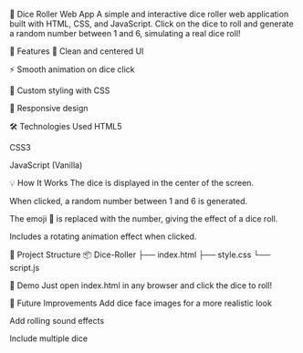 🎲 Dice Roller Web App
A simple and interactive dice roller web application built with HTML, CSS, and JavaScript. Click on the dice to roll and generate a random number between 1 and 6, simulating a real dice roll!

🚀 Features
🎲 Clean and centered UI

⚡ Smooth animation on dice click

🎨 Custom styling with CSS

📱 Responsive design

🛠 Technologies Used
HTML5

CSS3

JavaScript (Vanilla)

💡 How It Works
The dice is displayed in the center of the screen.

When clicked, a random number between 1 and 6 is generated.

The emoji 🎲 is replaced with the number, giving the effect of a dice roll.

Includes a rotating animation effect when clicked.

📁 Project Structure
📦 Dice-Roller
├── index.html
├── style.css
└── script.js

🎯 Demo
Just open index.html in any browser and click the dice to roll!

📌 Future Improvements
Add dice face images for a more realistic look

Add rolling sound effects

Include multiple dice
